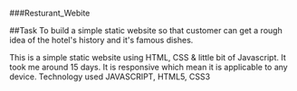 ###Resturant_Webite

##Task
To build a simple static website so that customer can get a rough idea of the hotel's history and it's famous dishes.

This is a simple static website using HTML, CSS &amp; little bit of Javascript. It took me around 15 days. It is responsive which mean it is applicable to any device. Technology used JAVASCRIPT, HTML5, CSS3

